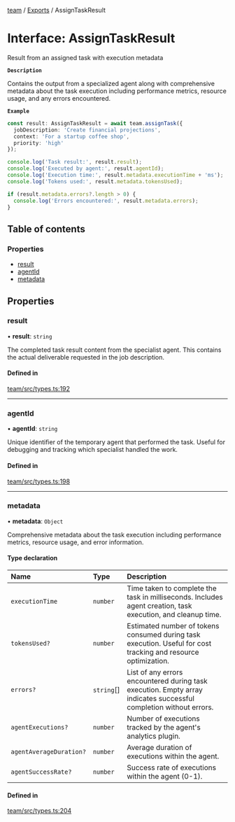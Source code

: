<!-- 
 ⚠️  AUTO-GENERATED FILE - DO NOT EDIT MANUALLY
 This file is automatically generated by scripts/docs-generator.js
 To make changes, edit the source TypeScript files or update the generator script
-->

[team](../../) / [Exports](../modules) / AssignTaskResult

# Interface: AssignTaskResult

Result from an assigned task with execution metadata

**`Description`**

Contains the output from a specialized agent along with comprehensive
metadata about the task execution including performance metrics,
resource usage, and any errors encountered.

**`Example`**

```typescript
const result: AssignTaskResult = await team.assignTask({
  jobDescription: 'Create financial projections',
  context: 'For a startup coffee shop',
  priority: 'high'
});

console.log('Task result:', result.result);
console.log('Executed by agent:', result.agentId);
console.log('Execution time:', result.metadata.executionTime + 'ms');
console.log('Tokens used:', result.metadata.tokensUsed);

if (result.metadata.errors?.length > 0) {
  console.log('Errors encountered:', result.metadata.errors);
}
```

## Table of contents

### Properties

- [result](AssignTaskResult#result)
- [agentId](AssignTaskResult#agentid)
- [metadata](AssignTaskResult#metadata)

## Properties

### result

• **result**: `string`

The completed task result content from the specialist agent.
This contains the actual deliverable requested in the job description.

#### Defined in

[team/src/types.ts:192](https://github.com/woojubb/robota/blob/c50179e56752f80ea03c64201e29ab12275152bf/packages/team/src/types.ts#L192)

___

### agentId

• **agentId**: `string`

Unique identifier of the temporary agent that performed the task.
Useful for debugging and tracking which specialist handled the work.

#### Defined in

[team/src/types.ts:198](https://github.com/woojubb/robota/blob/c50179e56752f80ea03c64201e29ab12275152bf/packages/team/src/types.ts#L198)

___

### metadata

• **metadata**: `Object`

Comprehensive metadata about the task execution including
performance metrics, resource usage, and error information.

#### Type declaration

| Name | Type | Description |
| :------ | :------ | :------ |
| `executionTime` | `number` | Time taken to complete the task in milliseconds. Includes agent creation, task execution, and cleanup time. |
| `tokensUsed?` | `number` | Estimated number of tokens consumed during task execution. Useful for cost tracking and resource optimization. |
| `errors?` | `string`[] | List of any errors encountered during task execution. Empty array indicates successful completion without errors. |
| `agentExecutions?` | `number` | Number of executions tracked by the agent's analytics plugin. |
| `agentAverageDuration?` | `number` | Average duration of executions within the agent. |
| `agentSuccessRate?` | `number` | Success rate of executions within the agent (0-1). |

#### Defined in

[team/src/types.ts:204](https://github.com/woojubb/robota/blob/c50179e56752f80ea03c64201e29ab12275152bf/packages/team/src/types.ts#L204)
